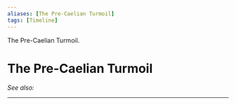```yaml
---
aliases: [The Pre-Caelian Turmoil]
tags: [Timeline]
---
```

<span
	  class='ob-timelines' 
	  data-date='1365-06-29-00' 
	  data-title='The Pre-Caelian Turmoil'
	 data-class='orange' 
	 data-type='range' 
	 data-end="1617-02-13-00">
The Pre-Caelian Turmoil.
</span>
# The Pre-Caelian Turmoil
*See also:* 
___
